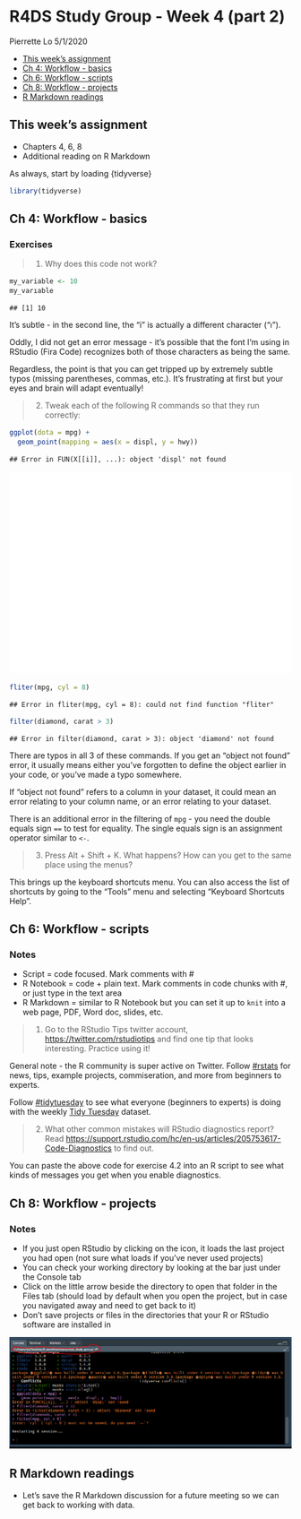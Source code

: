 R4DS Study Group - Week 4 (part 2)
================
Pierrette Lo
5/1/2020

  - [This week’s assignment](#this-weeks-assignment)
  - [Ch 4: Workflow - basics](#ch-4-workflow---basics)
  - [Ch 6: Workflow - scripts](#ch-6-workflow---scripts)
  - [Ch 8: Workflow - projects](#ch-8-workflow---projects)
  - [R Markdown readings](#r-markdown-readings)

## This week’s assignment

  - Chapters 4, 6, 8
  - Additional reading on R Markdown

As always, start by loading {tidyverse}

``` r
library(tidyverse)
```

## Ch 4: Workflow - basics

### Exercises

> 1.  Why does this code not work?

``` r
my_variable <- 10
my_varıable
```

    ## [1] 10

It’s subtle - in the second line, the “i” is actually a different
character (“ı”).

Oddly, I did not get an error message - it’s possible that the font I’m
using in RStudio (Fira Code) recognizes both of those characters as
being the same.

Regardless, the point is that you can get tripped up by extremely subtle
typos (missing parentheses, commas, etc.). It’s frustrating at first but
your eyes and brain will adapt eventually\!

> 2.  Tweak each of the following R commands so that they run correctly:

``` r
ggplot(dota = mpg) + 
  geom_point(mapping = aes(x = displ, y = hwy))
```

    ## Error in FUN(X[[i]], ...): object 'displ' not found

![](r4ds_week4_part2_files/figure-gfm/unnamed-chunk-3-1.png)<!-- -->

``` r
fliter(mpg, cyl = 8)
```

    ## Error in fliter(mpg, cyl = 8): could not find function "fliter"

``` r
filter(diamond, carat > 3)
```

    ## Error in filter(diamond, carat > 3): object 'diamond' not found

There are typos in all 3 of these commands. If you get an “object not
found” error, it usually means either you’ve forgotten to define the
object earlier in your code, or you’ve made a typo somewhere.

If “object not found” refers to a column in your dataset, it could mean
an error relating to your column name, or an error relating to your
dataset.

There is an additional error in the filtering of `mpg` - you need the
double equals sign `==` to test for equality. The single equals sign is
an assignment operator similar to `<-`.

> 3.  Press Alt + Shift + K. What happens? How can you get to the same
>     place using the menus?

This brings up the keyboard shortcuts menu. You can also access the list
of shortcuts by going to the “Tools” menu and selecting “Keyboard
Shortcuts Help”.

## Ch 6: Workflow - scripts

### Notes

  - Script = code focused. Mark comments with \#
  - R Notebook = code + plain text. Mark comments in code chunks with
    \#, or just type in the text area
  - R Markdown = similar to R Notebook but you can set it up to `knit`
    into a web page, PDF, Word doc, slides, etc.

> 1.  Go to the RStudio Tips twitter account,
>     <https://twitter.com/rstudiotips> and find one tip that looks
>     interesting. Practice using it\!

General note - the R community is super active on Twitter. Follow
[\#rstats](https://twitter.com/hashtag/rstats) for news, tips, example
projects, commiseration, and more from beginners to experts.

Follow [\#tidytuesday](https://twitter.com/hashtag/tidytuesday) to see
what everyone (beginners to experts) is doing with the weekly [Tidy
Tuesday](https://github.com/rfordatascience/tidytuesday) dataset.

> 2.  What other common mistakes will RStudio diagnostics report? Read
>     <https://support.rstudio.com/hc/en-us/articles/205753617-Code-Diagnostics>
>     to find out.

You can paste the above code for exercise 4.2 into an R script to see
what kinds of messages you get when you enable diagnostics.

## Ch 8: Workflow - projects

### Notes

  - If you just open RStudio by clicking on the icon, it loads the last
    project you had open (not sure what loads if you’ve never used
    projects)
  - You can check your working directory by looking at the bar just
    under the Console tab
  - Click on the little arrow beside the directory to open that folder
    in the Files tab (should load by default when you open the project,
    but in case you navigated away and need to get back to it)
  - Don’t save projects or files in the directories that your R or
    RStudio software are installed in

![screenshot](r4ds_getwd.PNG)

## R Markdown readings

  - Let’s save the R Markdown discussion for a future meeting so we can
    get back to working with data.
